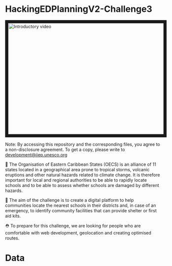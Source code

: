 # HackingEDPlanningV2-Challenge3

<a href="http://www.youtube.com/watch?feature=player_embedded&v=z7BVog3RnuQ" target="_blank"><img src="https://img.evbuc.com/https%3A%2F%2Fcdn.evbuc.com%2Fimages%2F237802049%2F336870561013%2F1%2Foriginal.20220228-102209?w=800&auto=format%2Ccompress&q=75&sharp=10&rect=0%2C54%2C1200%2C600&s=92cc71cae0ff03ed75357a1f0aef9819" 
alt="Introductory video" width="720" height="360" border="10" /></a>

Note: By accessing this repository and the corresponding files, you agree to a non-disclosure agreement. To get a copy, please write to development@iiep.unesco.org

🧐 The Organisation of Eastern Caribbean States (OECS) is an alliance of 11 states located in a geographical area prone to tropical storms, volcanic eruptions and other natural hazards related to climate change. It is therefore important for local and regional authorities to be able to rapidly locate schools and to be able to assess whether schools are damaged by different hazards.

🎯 The aim of the challenge is to create a digital platform to help communities locate the nearest schools in their districts and, in case of an emergency, to identify community facilities that can provide shelter or first aid kits.

⛑ To prepare for this challenge, we are looking for people who are comfortable with web development, geolocation and creating optimised routes.

# Data

